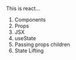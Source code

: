This is react...

1. Components
2. Props
3. JSX
4. useState
5. Passing props children
6. State Lifting 
